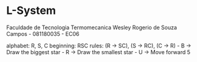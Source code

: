 # L-System
Faculdade de Tecnologia Termomecanica
Wesley Rogerio de Souza Campos - 081180035 - EC06

alphabet: R, S, C
beginning: RSC
rules: (R -> SC), (S -> RC), (C -> R)
        - B -> Draw the biggest star
        - R -> Draw the smallest star
        - U -> Move forward 5
        
       